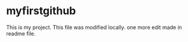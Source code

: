 # myfirstgithub
This is my project. This file was modified locally.
one more edit made in readme file.
